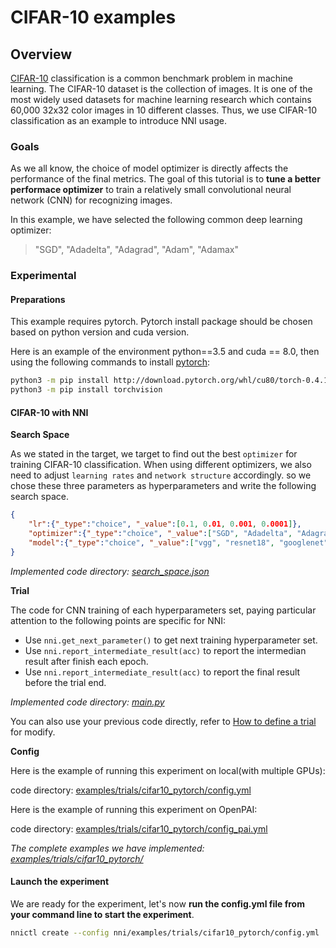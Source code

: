 # CIFAR-10 examples

## Overview

[CIFAR-10][3] classification is a common benchmark problem in machine learning. The CIFAR-10 dataset is the collection of images. It is one of the most widely used datasets for machine learning research which contains 60,000 32x32 color images in 10 different classes. Thus, we use CIFAR-10 classification as an example to introduce NNI usage.

### **Goals**

As we all know, the choice of model optimizer is directly affects the performance of the final metrics. The goal of this tutorial is to **tune a better performace optimizer** to train a relatively small convolutional neural network (CNN) for recognizing images.

In this example, we have selected the following common deep learning optimizer:

> "SGD", "Adadelta", "Adagrad", "Adam", "Adamax"

### **Experimental**

#### Preparations

This example requires pytorch. Pytorch install package should be chosen based on python version and cuda version.

Here is an example of the environment python==3.5 and cuda == 8.0, then using the following commands to install [pytorch][2]:

```bash
python3 -m pip install http://download.pytorch.org/whl/cu80/torch-0.4.1-cp35-cp35m-linux_x86_64.whl
python3 -m pip install torchvision
```

#### CIFAR-10 with NNI

**Search Space**

As we stated in the target, we target to find out the best `optimizer` for training CIFAR-10 classification. When using different optimizers, we also need to adjust `learning rates` and `network structure` accordingly. so we chose these three parameters as hyperparameters and write the following search space.

```json
{
    "lr":{"_type":"choice", "_value":[0.1, 0.01, 0.001, 0.0001]},
    "optimizer":{"_type":"choice", "_value":["SGD", "Adadelta", "Adagrad", "Adam", "Adamax"]},
    "model":{"_type":"choice", "_value":["vgg", "resnet18", "googlenet", "densenet121", "mobilenet", "dpn92", "senet18"]}
}
```

*Implemented code directory: [search_space.json][8]*

**Trial**

The code for CNN training of each hyperparameters set, paying particular attention to the following points are specific for NNI:

* Use `nni.get_next_parameter()` to get next training hyperparameter set.
* Use `nni.report_intermediate_result(acc)` to report the intermedian result after finish each epoch.
* Use `nni.report_intermediate_result(acc)` to report the final result before the trial end.

*Implemented code directory: [main.py][9]*

You can also use your previous code directly, refer to [How to define a trial][5] for modify.

**Config**

Here is the example of running this experiment on local(with multiple GPUs):

code directory: [examples/trials/cifar10_pytorch/config.yml][6]

Here is the example of running this experiment on OpenPAI:

code directory: [examples/trials/cifar10_pytorch/config_pai.yml][7]

*The complete examples we have implemented: [examples/trials/cifar10_pytorch/][1]*

#### Launch the experiment

We are ready for the experiment, let's now **run the config.yml file from your command line to start the experiment**.

```bash
nnictl create --config nni/examples/trials/cifar10_pytorch/config.yml
```

[1]: https://github.com/Microsoft/nni/tree/master/examples/trials/cifar10_pytorch
[2]: https://pytorch.org/
[3]: https://www.cs.toronto.edu/~kriz/cifar.html
[4]: https://github.com/Microsoft/nni/tree/master/examples/trials/cifar10_pytorch
[5]: https://github.com/Microsoft/nni/blob/master/docs/Trials.md
[6]: https://github.com/Microsoft/nni/blob/master/examples/trials/cifar10_pytorch/config.yml
[7]: https://github.com/Microsoft/nni/blob/master/examples/trials/cifar10_pytorch/config_pai.yml
[8]: https://github.com/Microsoft/nni/blob/master/examples/trials/cifar10_pytorch/search_space.json
[9]: https://github.com/Microsoft/nni/blob/master/examples/trials/cifar10_pytorch/main.py